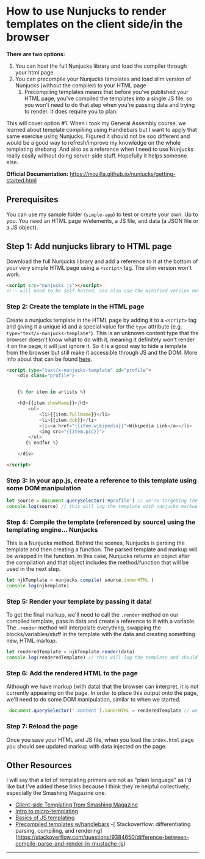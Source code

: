 # How to use Nunjucks to render templates on the client side/in the browser

**There are two options:**
1) You can host the full Nunjucks library and load the compiler through your html page
2) You can precompile your Nunjucks templates and load slim version of Nunjucks (without the compiler) to your HTML page
    1) Precompiling templates means that before you've published your HTML page, you've compiled the templates into a single JS file, so you won't need to do that step when you're passing data and trying to render. It does require you to plan.

This will cover option #1. When I took my General Assembly course, we learned about template compiliing using Handlebars but I want to apply that same exercise using Nunjucks. Figured it should not be soo different and would be a good way to refresh/improve my knowledge on the whole templating shebang. And also as a reference when I need to use Nunjucks really easily without doing server-side stuff. Hopefully it helps someone else.

**Official Documentation:** https://mozilla.github.io/nunjucks/getting-started.html

## Prerequisites
You can use my sample folder (`simple-app`) to test or create your own. Up to you. You need an HTML page w/elements, a JS file, and data (a JSON file or a JS object).


## Step 1: Add nunjucks library to HTML page
Download the full Nunjucks library and add a reference to it at the bottom of your very simple HTML page using a `<script>` tag. The slim version won't work.
```html
<script src="nunjucks.js"></script>
<!-- will need to be self-hosted, can also use the minified version nunjucks.min.js  -->
```

### Step 2: Create the template in the HTML page
Create a nunjucks template in the HTML page by adding it to a `<script>` tag and giving it a unique id and a special value for the `type` attribute (e.g. `type="text/x-nunjucks-template"`). This is an unknown content type that the browser doesn't know what to do with it, meaning it definitely won't render it on the page, it will just ignore it. So it is a good way to hide a template from the browser but still make it accessible through JS and the DOM. More info about that can be found [here](https://johnresig.com/blog/javascript-micro-templating).
```html
<script type="text/x-nunjucks-template" id="profile">
    <div class="profile">


    {% for item in artists %}

    <h3>{{item.showName}}</h3>
        <ul>
            <li>{{item.fullName}}</li>
            <li>{{item.dob}}</li>
            <li><a href="{{item.wikipedia}}">Wikipedia Link</a></li>
            <img src="{{item.pic}}">
        </ul>
       {% endfor %}

    </div>

</script>
```

### Step 3: In your app.js, create a reference to this template using some DOM manipulation
```js
let source = document.querySelector('#profile') // we're targeting the element on the page w/the "profile" ID. This is where the nunjucks template is located
console.log(source) // this will log the template with nunjucks markup
```

### Step 4: Compile the template (referenced by source) using the templating engine... Nunjucks
This is a Nunjucks method. Behind the scenes, Nunjucks is parsing the template and then creating a function. The parsed template and markup will be wrapped in the function. In this case, Nunjucks returns an object after the compilation and that object includes the method/function that will be used in the next step.
```js
let njkTemplate = nunjucks.compile( source.innerHTML )
console.log(njkemplate)
```

### Step 5: Render your template by passing it data!
To get the final markup, we'll need to call the `.render` method on our compiled template, pass in data and create a reference to it with a variable. The `.render` method will interpolate everything, swapping the blocks/variables/stuff in the template with the data and creating something new, HTML markup.
```js
let renderedTemplate = njkTemplate.render(data)
console.log(renderedTemplate) // this will log the template and should show that the variables were replaced w/actual data

```

### Step 6: Add the rendered HTML to the page
Although we have markup (with data) that the browser can interpret, it is not currently appearing on the page. In order to place this output onto the page, we'll need to do some DOM manipulation, similar to when we started.
```js
 document.querySelector('.content').innerHTML = renderedTemplate // we're targeting the element on the page w/this "content" classname. This is where we'll insert our rendered template on the page
```

### Step 7: Reload the page
Once you save your HTML and JS file, when you load the `index.html` page you should see updated markup with data injected on the page.


## Other Resources
I will say that a lot of templating primers are not as "plain language" as I'd like but I've added these links because I think they're helpful collectively, especially the Smashing Magazine one.
- [Client-side Templating from Smashing Magazine](https://www.smashingmagazine.com/2012/12/client-side-templating/)
- [Intro to micro-templating](https://johnresig.com/blog/javascript-micro-templating)
- [Basics of JS templating](https://css-tricks.com/video-screencasts/127-basics-of-javascript-templating/)
- [Precompiled templates w/handlebars](https://nuunoo.wordpress.com/2013/06/08/javascript-pre-compiled-templates-with-handlebars-js/)
-[ Stackoverflow: differentiating parsing, compiling, and rendering] (https://stackoverflow.com/questions/9384650/difference-between-compile-parse-and-render-in-mustache-js)
---
